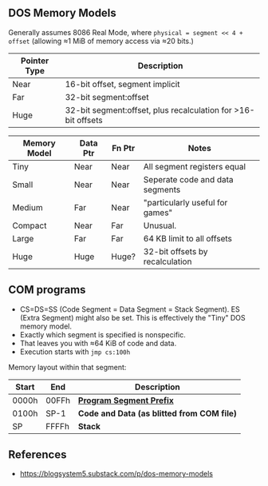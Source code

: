 ## DOS Memory Models

Generally assumes 8086 Real Mode, where `physical = segment << 4 + offset` (allowing ≈1 MiB of memory access via ≈20 bits.)

| Pointer Type  | Description   |
| --------------| --------------|
| Near          | 16-bit offset, segment implicit
| Far           | 32-bit segment:offset
| Huge          | 32-bit segment:offset, plus recalculation for >16-bit offsets

| Memory Model  | Data Ptr  | Fn Ptr    | Notes |
| --------------| ----------| ----------| ------|
| Tiny          | Near      | Near      | All segment registers equal
| Small         | Near      | Near      | Seperate code and data segments
| Medium        | Far       | Near      | "particularly useful for games"
| Compact       | Near      | Far       | Unusual.
| Large         | Far       | Far       | 64 KB limit to all offsets
| Huge          | Huge      | Huge?     | 32-bit offsets by recalculation



## COM programs
-   CS=DS=SS (Code Segment = Data Segment = Stack Segment).  ES (Extra Segment) might also be set.  This is effectively the "Tiny" DOS memory model.
-   Exactly which segment is specified is nonspecific.
-   That leaves you with ≈64 KiB of code and data.
-   Execution starts with `jmp cs:100h`

Memory layout within that segment:

| Start | End   | Description       |
| ------| ------| ------------------|
| 0000h | 00FFh | **[Program Segment Prefix](https://en.wikipedia.org/wiki/Program_Segment_Prefix)**
| 0100h | SP-1  | **Code and Data (as blitted from COM file)**
| SP    | FFFFh | **Stack**



## References

*   <https://blogsystem5.substack.com/p/dos-memory-models>
